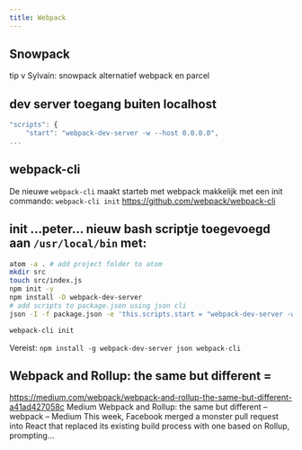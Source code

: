 ```yaml
---
title: Webpack
---
```


## Snowpack
tip v Sylvain: snowpack alternatief webpack en parcel

##  dev server toegang buiten localhost 
```js
"scripts": {
    "start": "webpack-dev-server -w --host 0.0.0.0",
...
```

##  webpack-cli 
De nieuwe `webpack-cli` maakt starteb met webpack makkelijk met een init commando: `webpack-cli init`
https://github.com/webpack/webpack-cli

##  init ...peter... nieuw bash scriptje toegevoegd aan `/usr/local/bin` met:
```bash
atom -a . # add project folder to atom
mkdir src
touch src/index.js
npm init -y
npm install -D webpack-dev-server
# add scripts to package.json using json cli
json -I -f package.json -e 'this.scripts.start = "webpack-dev-server -w --content-base dist/"'

webpack-cli init
```

Vereist: 
`npm install -g webpack-dev-server json webpack-cli `

##  Webpack and Rollup: the same but different =
 https://medium.com/webpack/webpack-and-rollup-the-same-but-different-a41ad427058c
Medium
Webpack and Rollup: the same but different – webpack – Medium
This week, Facebook merged a monster pull request into React that replaced its existing build process with one based on Rollup, prompting…
